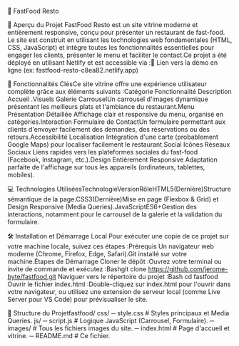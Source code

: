 🍔 FastFood Resto

🌟 Aperçu du Projet FastFood Resto est un site vitrine moderne et entièrement responsive, conçu pour présenter un restaurant de fast-food. Le site est construit en utilisant les technologies web fondamentales (HTML, CSS, JavaScript) et intègre toutes les fonctionnalités essentielles pour engager les clients, présenter le menu et faciliter le contact.Ce projet a été déployé en utilisant Netlify et est accessible via :🔗 Lien vers la démo en ligne (ex: fastfood-resto-c8ea82.netlify.app)

🚀 Fonctionnalités ClésCe site vitrine offre une expérience utilisateur complète grâce aux éléments suivants :Catégorie Fonctionnalité Description Accueil .Visuels Galerie CarrouselUn carrousel d'images dynamique présentant les meilleurs plats et l'ambiance du restaurant.Menu Présentation Détaillée Affichage clair et responsive du menu, organisé en catégories.Interaction Formulaire de ContactUn formulaire permettant aux clients d'envoyer facilement des demandes, des réservations ou des retours.Accessibilité Localisation Intégration d'une carte (probablement Google Maps) pour localiser facilement le restaurant.Social Icônes Réseaux Sociaux Liens rapides vers les plateformes sociales du fast-food (Facebook, Instagram, etc.).Design Entièrement Responsive Adaptation parfaite de l'affichage sur tous les appareils (ordinateurs, tablettes, mobiles).

💻 Technologies UtiliséesTechnologieVersionRôleHTML5(Dernière)Structure sémantique de la page.CSS3(Dernière)Mise en page (Flexbox & Grid) et Design Responsive (Media Queries).JavaScriptES6+Gestion des interactions, notamment pour le carrousel de la galerie et la validation du formulaire.

🛠️ Installation et Démarrage Local Pour exécuter une copie de ce projet sur votre machine locale, suivez ces étapes :Prérequis Un navigateur web moderne (Chrome, Firefox, Edge, Safari).Git installé sur votre machine.Étapes de Démarrage Cloner le dépôt :Ouvrez votre terminal ou invite de commande et exécutez :Bashgit clone https://github.com/jerome-byte/fastfood.git
Naviguer vers le répertoire du projet :Bash cd fastfood
Ouvrir le fichier index.html :Double-cliquez sur index.html pour l'ouvrir dans votre navigateur, ou utilisez une extension de serveur local (comme Live Server pour VS Code) pour prévisualiser le site.

📁 Structure du Projetfastfood/
css/
   ─ style.css       # Styles principaux et Media Queries.
 js/
   ─ script.js       # Logique JavaScript (Carrousel, Formulaire).
 ─ images/             # Tous les fichiers images du site.
 ─ index.html          # Page d'accueil et vitrine.
 ─ README.md           # Ce fichier.

